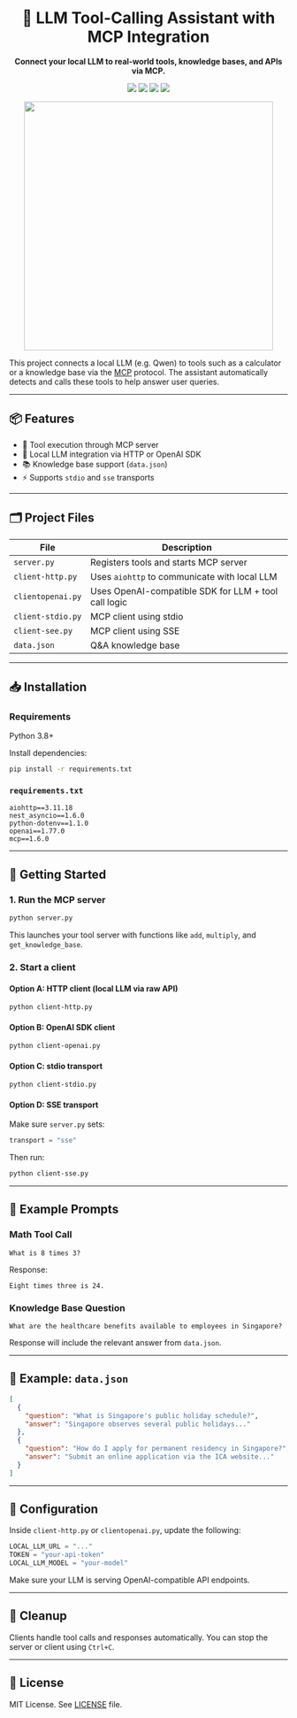 <h1 align="center">🧠 LLM Tool-Calling Assistant with MCP Integration</h1>
<p align="center">
  <b>Connect your local LLM to real-world tools, knowledge bases, and APIs via MCP.</b>
</p>
<p align="center">
  <img src="https://img.shields.io/badge/MCP%20Support-Enabled-blue?style=flat-square" />
  <img src="https://img.shields.io/badge/LLM%20Backend-OpenAI%20or%20Local-brightgreen?style=flat-square" />
  <img src="https://img.shields.io/badge/Tool%20Calling-Automated-ff69b4?style=flat-square" />
  <img src="https://img.shields.io/badge/Python-3.8+-yellow?style=flat-square" />
</p>

<p align="center">
  <img src="https://user-images.githubusercontent.com/74038190/225813708-98b745f2-7d22-48cf-9150-083f1b00d6c9.gif" width="450">
</p>


This project connects a local LLM (e.g. Qwen) to tools such as a calculator or a knowledge base via the [MCP](https://github.com/modelcontextprotocol) protocol. The assistant automatically detects and calls these tools to help answer user queries.

---

## 📦 Features

- 🔧 Tool execution through MCP server  
- 🧠 Local LLM integration via HTTP or OpenAI SDK  
- 📚 Knowledge base support (`data.json`)  
- ⚡ Supports `stdio` and `sse` transports  

---

## 🗂 Project Files

| File              | Description                                                |
|-------------------|------------------------------------------------------------|
| `server.py`       | Registers tools and starts MCP server                      |
| `client-http.py`  | Uses `aiohttp` to communicate with local LLM               |
| `clientopenai.py` | Uses OpenAI-compatible SDK for LLM + tool call logic       |
| `client-stdio.py` | MCP client using stdio                                     |
| `client-see.py`   | MCP client using SSE                                       |
| `data.json`       | Q&A knowledge base                                         |

---

## 📥 Installation

### Requirements

Python 3.8+

Install dependencies:

```bash
pip install -r requirements.txt
```

### `requirements.txt`

```
aiohttp==3.11.18
nest_asyncio==1.6.0
python-dotenv==1.1.0
openai==1.77.0
mcp==1.6.0
```

---

## 🚀 Getting Started

### 1. Run the MCP server

```bash
python server.py
```

This launches your tool server with functions like `add`, `multiply`, and `get_knowledge_base`.

### 2. Start a client

#### Option A: HTTP client (local LLM via raw API)

```bash
python client-http.py
```

#### Option B: OpenAI SDK client

```bash
python client-openai.py
```

#### Option C: stdio transport

```bash
python client-stdio.py
```

#### Option D: SSE transport

Make sure `server.py` sets:

```python
transport = "sse"
```

Then run:

```bash
python client-sse.py
```

---

## 💬 Example Prompts

### Math Tool Call

```
What is 8 times 3?
```

Response:

```
Eight times three is 24.
```

### Knowledge Base Question

```
What are the healthcare benefits available to employees in Singapore?
```

Response will include the relevant answer from `data.json`.

---

## 📁 Example: `data.json`

```json
[
  {
    "question": "What is Singapore's public holiday schedule?",
    "answer": "Singapore observes several public holidays..."
  },
  {
    "question": "How do I apply for permanent residency in Singapore?",
    "answer": "Submit an online application via the ICA website..."
  }
]
```

---

## 🔧 Configuration

Inside `client-http.py` or `clientopenai.py`, update the following:

```python
LOCAL_LLM_URL = "..."
TOKEN = "your-api-token"
LOCAL_LLM_MODEL = "your-model"
```

Make sure your LLM is serving OpenAI-compatible API endpoints.

---

## 🧹 Cleanup

Clients handle tool calls and responses automatically. You can stop the server or client using `Ctrl+C`.

---

## 🪪 License

MIT License. See [LICENSE](LICENSE) file.
